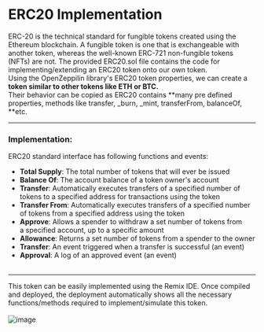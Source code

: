 # ERC20 Implementation
ERC-20 is the technical standard for fungible tokens created using the Ethereum blockchain. A fungible token is one that is exchangeable with another token, whereas the well-known ERC-721 non-fungible tokens (NFTs) are not.
The provided ERC20.sol file contains the code for implementing/extending an ERC20 token onto our own token.
<br>
Using the OpenZeppilin library's ERC20 token properties, we can create a **token similar to other tokens like ETH or BTC.**
<br>
Their behavior can be copied as ERC20 contains **many pre defined properties, methods like transfer, _burn, _mint, transferFrom, balanceOf, **etc.
<br>
***
### Implementation:
ERC20 standard interface has following functions and events:<br>
- **Total Supply**: The total number of tokens that will ever be issued
- **Balance Of**: The account balance of a token owner's account
- **Transfer**: Automatically executes transfers of a specified number of tokens to a specified address for transactions using the token
- **Transfer From**: Automatically executes transfers of a specified number of tokens from a specified address using the token
- **Approve**: Allows a spender to withdraw a set number of tokens from a specified account, up to a specific amount
- **Allowance**: Returns a set number of tokens from a spender to the owner
- **Transfer**: An event triggered when a transfer is successful (an event)
- **Approval**: A log of an approved event (an event)
<br><br>
***
This token can be easily implemented using the Remix IDE. Once compiled and deployed, the deployment automatically shows all the necessary functions/methods required to implement/simulate this token. 
<br><br>
![image](https://github.com/Pradyuman554/ERC20/assets/130353989/146bcd4f-9bc1-43c6-8cae-b8dc59bdada3)
